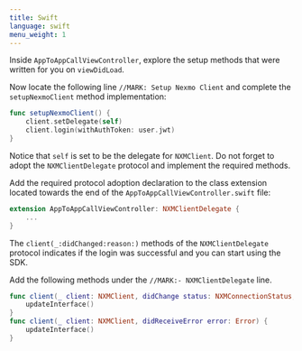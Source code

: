 ```yaml
---
title: Swift
language: swift
menu_weight: 1
---
```


Inside `AppToAppCallViewController`, explore the setup methods that were written for you on `viewDidLoad`.

Now locate the following line `//MARK: Setup Nexmo Client` and complete the `setupNexmoClient` method implementation:

```swift
func setupNexmoClient() {
    client.setDelegate(self)
    client.login(withAuthToken: user.jwt)
}
```

Notice that `self` is set to be the delegate for `NXMClient`. Do not forget to adopt the `NXMClientDelegate` protocol and implement the required methods.

Add the required protocol adoption declaration to the class extension located towards the end of the `AppToAppCallViewController.swift` file:

```swift
extension AppToAppCallViewController: NXMClientDelegate {
    ...
}
```

The `client(_:didChanged:reason:)` methods of the `NXMClientDelegate` protocol indicates if the login was successful and you can start using the SDK.

Add the following methods under the `//MARK:- NXMClientDelegate` line.

```swift
func client(_ client: NXMClient, didChange status: NXMConnectionStatus, reason: NXMConnectionStatusReason) {
    updateInterface()
}
func client(_ client: NXMClient, didReceiveError error: Error) {
    updateInterface()
}
```
